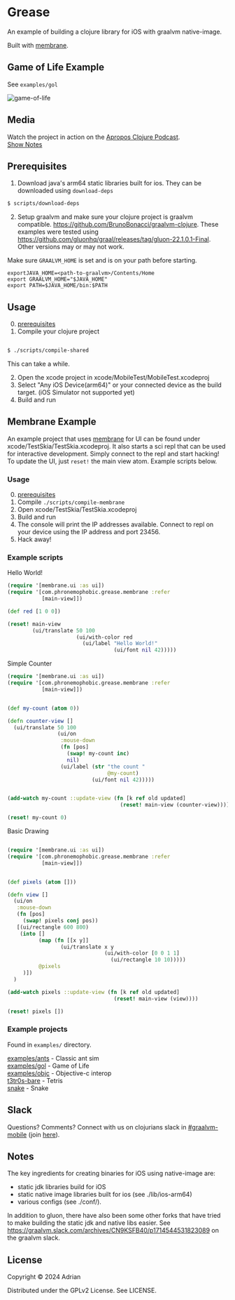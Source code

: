 # Grease

An example of building a clojure library for iOS with graalvm native-image.

Built with [membrane](https://github.com/phronmophobic/membrane).

## Game of Life Example

See `examples/gol`

![game-of-life](/game-of-life.gif?raw=true)

## Media

Watch the project in action on the [Apropos Clojure Podcast](https://apropos-site.vercel.app/episode/54).  
[Show Notes](https://gist.github.com/ericnormand/aefbaace9b3731b26dd4dff770565271)

## Prerequisites

1. Download java's arm64 static libraries built for ios. They can be downloaded using `download-deps`

```sh
$ scripts/download-deps
```

2. Setup graalvm and make sure your clojure project is graalvm compatible. https://github.com/BrunoBonacci/graalvm-clojure. These examples were tested using https://github.com/gluonhq/graal/releases/tag/gluon-22.1.0.1-Final. Other versions may or may not work.

Make sure `GRAALVM_HOME` is set and is on your path before starting.

```
exportJAVA_HOME=<path-to-graalvm>/Contents/Home
export GRAALVM_HOME="$JAVA_HOME"
export PATH=$JAVA_HOME/bin:$PATH
```

## Usage

0. [prerequisites](#prerequisites)
1. Compile your clojure project

```sh

$ ./scripts/compile-shared

```
This can take a while. 

2. Open the xcode project in xcode/MobileTest/MobileTest.xcodeproj  
3. Select "Any iOS Device(arm64)" or your connected device as the build target. (iOS Simulator not supported yet)
4. Build and run



## Membrane Example

An example project that uses [membrane](https://github.com/phronmophobic/membrane) for UI can be found under xcode/TestSkia/TestSkia.xcodeproj. It also starts a sci repl that can be used for interactive development. Simply connect to the repl and start hacking! To update the UI, just `reset!` the main view atom. Example scripts below.

### Usage

0. [prerequisites](#prerequisites)
1. Compile `./scripts/compile-membrane`
2. Open xcode/TestSkia/TestSkia.xcodeproj
3. Build and run
4. The console will print the IP addresses available. Connect to repl on your device using the IP address and port 23456.
5. Hack away!

### Example scripts

Hello World!

```clojure
(require '[membrane.ui :as ui])
(require '[com.phronemophobic.grease.membrane :refer
           [main-view]])

(def red [1 0 0])

(reset! main-view
        (ui/translate 50 100
                      (ui/with-color red
                        (ui/label "Hello World!"
                                  (ui/font nil 42)))))
```

Simple Counter

```clojure
(require '[membrane.ui :as ui])
(require '[com.phronemophobic.grease.membrane :refer
           [main-view]])


(def my-count (atom 0))

(defn counter-view []
  (ui/translate 50 100
                (ui/on
                 :mouse-down
                 (fn [pos]
                   (swap! my-count inc)
                   nil)
                 (ui/label (str "the count "
                                @my-count)
                           (ui/font nil 42)))))


(add-watch my-count ::update-view (fn [k ref old updated]
                                    (reset! main-view (counter-view))))

(reset! my-count 0)
```

Basic Drawing

```clojure

(require '[membrane.ui :as ui])
(require '[com.phronemophobic.grease.membrane :refer
           [main-view]])


(def pixels (atom []))

(defn view []
  (ui/on
   :mouse-down
   (fn [pos]
     (swap! pixels conj pos))
   [(ui/rectangle 600 800)
    (into []
          (map (fn [[x y]]
                 (ui/translate x y
                               (ui/with-color [0 0 1 1]
                                 (ui/rectangle 10 10)))))
          @pixels
     )])
  )

(add-watch pixels ::update-view (fn [k ref old updated]
                                  (reset! main-view (view))))

(reset! pixels [])
```

### Example projects

Found in `examples/` directory.

[examples/ants](examples/ants) - Classic ant sim  
[examples/gol](examples/gol) - Game of Life  
[examples/objc](examples/objc) - Objective-c interop  
[t3tr0s-bare](https://github.com/phronmophobic/t3tr0s-bare) - Tetris  
[snake](https://github.com/phronmophobic/programming-clojure) - Snake  

## Slack

Questions? Comments? Connect with us on clojurians slack in [#graalvm-mobile](https://clojurians.slack.com/archives/C0260KHN0Q0) (join [here](http://clojurians.net/)).


## Notes

The key ingredients for creating binaries for iOS using native-image are:
- static jdk libraries build for iOS
- static native image libraries built for ios (see ./lib/ios-arm64)
- various configs (see ./conf/).

In addition to gluon, there have also been some other forks that have tried to make building the static jdk and native libs easier. See https://graalvm.slack.com/archives/CN9KSFB40/p1714544531823089 on the graalvm slack.


## License

Copyright © 2024 Adrian

Distributed under the GPLv2 License. See LICENSE.
